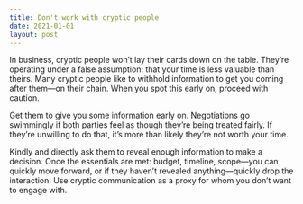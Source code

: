 ```yaml
---
title: Don't work with cryptic people
date: 2021-01-01
layout: post
---
```


In business, cryptic people won’t lay their cards down on the table. They’re operating under a false assumption: that your time is less valuable than theirs. Many cryptic people like to withhold information to get you coming after them—on their chain. When you spot this early on, proceed with caution.

Get them to give you some information early on. Negotiations go swimmingly if both parties feel as though they’re being treated fairly. If they’re unwilling to do that, it’s more than likely they’re not worth your time.

Kindly and directly ask them to reveal enough information to make a decision. Once the essentials are met: budget, timeline, scope—you can quickly move forward, or if they haven’t revealed anything—quickly drop the interaction. Use cryptic communication as a proxy for whom you don’t want to engage with.
